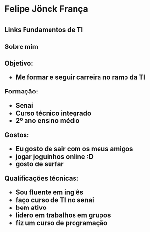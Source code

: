 <h1/>Felipe Jönck França<h1>

<h2/>Links Fundamentos de TI<h2>
  
  


<h2/>Sobre mim<h2>

Objetivo:
- Me formar e seguir carreira no ramo da TI

Formação:
- Senai
- Curso técnico integrado
- 2º ano ensino médio

Gostos:
- Eu gosto de sair com os meus amigos
- jogar joguinhos online :D
- gosto de surfar

Qualificações técnicas: 

- Sou fluente em inglês
- faço curso de TI no senai
- bem ativo
- lidero em trabalhos em grupos
- fiz um curso de programação
